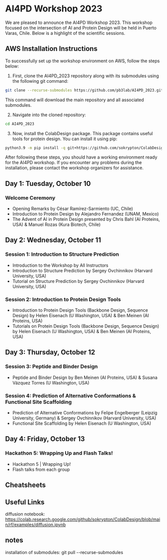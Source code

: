 # AI4PD Workshop 2023

We are pleased to announce the AI4PD Workshop 2023. This workshop focused on the intersection of AI and Protein Design will be held in Puerto Varas, Chile. Below is a highlight of the scientific sessions.

## AWS Installation Instructions

To successfully set up the workshop environment on AWS, follow the steps below:

1. First, clone the AI4PD_2023 repository along with its submodules using the following git command:

```bash
git clone --recurse-submodules https://github.com/pb3lab/AI4PD_2023.git
```
This command will download the main repository and all associated submodules.

2. Navigate into the cloned repository:

```bash
cd AI4PD_2023
```

3. Now, install the ColabDesign package. This package contains useful tools for protein design. You can install it using pip:

```bash
python3.9 -m pip install -q git+https://github.com/sokrypton/ColabDesign.git
```

After following these steps, you should have a working environment ready for the AI4PD workshop. If you encounter any problems during the installation, please contact the workshop organizers for assistance.


## Day 1: Tuesday, October 10

### Welcome Ceremony
- Opening Remarks by César Ramírez-Sarmiento (UC, Chile)
- Introduction to Protein Design by Alejandro Fernandez (UNAM, Mexico)
- The Advent of AI in Protein Design presented by Chris Bahl (AI Proteins, USA) & Manuel Rozas (Kura Biotech, Chile)

## Day 2: Wednesday, October 11

### Session 1: Introduction to Structure Prediction
- Introduction to the Workshop by All Instructors
- Introduction to Structure Prediction by Sergey Ovchinnikov (Harvard University, USA)
- Tutorial on Structure Prediction by Sergey Ovchinnikov (Harvard University, USA)

### Session 2: Introduction to Protein Design Tools
- Introduction to Protein Design Tools (Backbone Design, Sequence Design) by Helen Eisenach (U Washington, USA) & Ben Meinen (AI Proteins, USA)
- Tutorials on Protein Design Tools (Backbone Design, Sequence Design) by Helen Eisenach (U Washington, USA) & Ben Meinen (AI Proteins, USA)

## Day 3: Thursday, October 12

### Session 3: Peptide and Binder Design
- Peptide and Binder Design by Ben Meinen (AI Proteins, USA) & Susana Vázquez Torres (U Washington, USA)

### Session 4: Prediction of Alternative Conformations & Functional Site Scaffolding
- Prediction of Alternative Conformations by Felipe Engelberger (Leipzig University, Germany) & Sergey Ovchinnikov (Harvard University, USA)
- Functional Site Scaffolding by Helen Eisenach (U Washington, USA)

## Day 4: Friday, October 13

### Hackathon 5: Wrapping Up and Flash Talks!
- Hackathon 5 | Wrapping Up!
- Flash talks from each group

## Cheatsheets


## Useful Links
diffusion notebook: https://colab.research.google.com/github/sokrypton/ColabDesign/blob/main/rf/examples/diffusion.ipynb


## notes
installation of submodules: git pull --recurse-submodules

